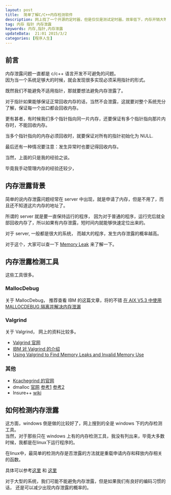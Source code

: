 ```yaml
---  
layout: post  
title:  简单了解C/C++内存检测软件
description: 网上找了一个开源的定时器，但是仅仅是测试定时器，效率低下，内存开销大等。于是我改造内指针的形式，于是就需要检测是否有内存泄露的问题了。  
tag: 内存 指针 内存泄露
keywords: 内存,指针,内存泄露
updateData:  21:01 2015/3/2
categories: [程序人生]
---  
```


## 前言


内存泄露问题一直都是 c/c++ 语言开发不可避免的问题。  
因为当一个系统足够大的时候，就会发现很多实现必须采用指针的形式。

既然我们不能避免不适用指针，那就要想法避免内存泄露了。  

对于指针如果能够保证正常回收内存的话，当然不会泄露，这就要对整个系统充分了解，保证每一个出口都会回收内存。  

更有甚者，有时候我们多个指针指向同一片内存，还要保证有多个指针指向那片内存时，不能回收内存。  

当多个指针指向的内存必须回收时，就要保证对所有的指针初始化为 NULL.  

最后还有一种情况要注意：发生异常时也要记得回收内存。   

当然，上面的只是我的经验之谈。  

毕竟我手动管理内存的经验还较少，



## 内存泄露背景


简单的说内存泄露问题经常在 server 中出现，就是申请了内存，但是不用了，而且还不知道这片内存的地址了。    

所谓的 server 就是要一直保持运行的程序， 因为对于普通的程序，运行完后就全部回收内存了，所以如果有内存泄露，短时间内就能够快速定位出来的。  

对于 server, 一般都是很大的系统， 而越大的程序，发生内存泄露的概率越高。  

对于这个，大家可以查一下 [Memory Leak][Memory_leak] 来了解一下。  



## 内存泄露检测工具

这些工具很多。  


### MallocDebug

关于 MallocDebug， 推荐查看 IBM 的这篇文章，将的不错 [在 AIX V5.3 中使用 MALLOCDEBUG 隔离并解决内存泄漏][au-mallocdebug]


### Valgrind

关于 Valgrind， 网上的资料比较多。  

* [Valgrind 官网][valgrind-org]
* [IBM 对 Valgrind 的介绍][l-cn-valgrind]
* [Using Valgrind to Find Memory Leaks and Invalid Memory Use][cprogramming-valgrind]



### 其他

* [Kcachegrind 的官网][Kcachegrind]
* dmalloc [官网][dmalloc] [参考1][stuff-mit-dmalloc] [参考2][web-mit-dmalloc]
* Insure++ [wiki][wiki-Insure]


## 如何检测内存泄露

这方面，windows 倒是做的比较好了，网上搜到的全是 windows 下的内存检测工具。  
当然，对于那些只在 windows 上有的内存检测工具，我没有列出来，毕竟大多数时候，我都是在linux下运行程序的。  

在linux中，最简单的检测内存是否泄露的方法就是重载申请内存和释放内存相关的函数。  

具体可以参考[这里][l-mleak] 和 [这里][au-memorytechniques]


对于大型的系统，我们可能不能避免内存泄露，但是如果我们有良好的编码习惯的话， 还是可以减少出现内存泄露的概率的。  





[au-memorytechniques]: http://www.ibm.com/developerworks/cn/aix/library/au-memorytechniques.html
[l-mleak]: http://www.ibm.com/developerworks/cn/linux/l-mleak/
[purifyplus]: http://unicomsi.com/products/purifyplus/
[wiki-Insure]: http://en.wikipedia.org/wiki/Insure%2B%2B
[stuff-mit-dmalloc]: https://stuff.mit.edu/afs/sipb/project/gnucash-test/src/dmalloc-4.8.2/dmalloc.html
[dmalloc]: http://dmalloc.com/
[web-mit-dmalloc]: http://web.mit.edu/6.033/1997/handouts/html/dmalloc.html
[Kcachegrind]: http://kcachegrind.sourceforge.net/html/Home.html
[cprogramming-valgrind]: http://www.cprogramming.com/debugging/valgrind.html
[l-cn-valgrind]: http://www.ibm.com/developerworks/cn/linux/l-cn-valgrind/
[valgrind-org]: http://valgrind.org/
[Memory_leak]: http://en.wikipedia.org/wiki/Memory_leak
[au-mallocdebug]: http://www.ibm.com/developerworks/cn/aix/library/au-mallocdebug.html